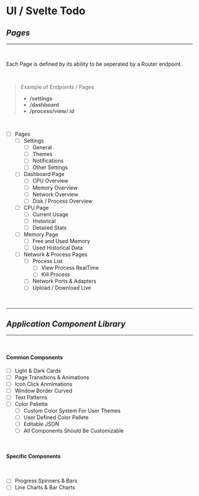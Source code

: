
# UI / Svelte Todo

## ***Pages*** 
---

<br> 

Each Page is defined by its ability to be seperated by a Router endpoint.

<br>

> Example of Endpoints / Pages
> * **/settings**
> * **/dashboard**
> * **/process/view/**:***id***

<br>

- [ ] Pages
    - [ ] Settings
        - [ ] General
        - [ ] Themes
        - [ ] Notifications
        - [ ] Other Settings
    - [ ] Dashboard Page
        - [ ] CPU Overview
        - [ ] Memory Overview
        - [ ] Network Overview 
        - [ ] Disk / Process Overview
    - [ ] CPU Page
        - [ ] Current Usage
        - [ ] Historical
        - [ ] Detailed Stats
    - [ ] Memory Page
        - [ ] Free and Used Memory
        - [ ] Used Historical Data
    - [ ] Network & Process Pages
        - [ ] Process List
            - [ ] View Process RealTime
            - [ ] Kill Process
        - [ ] Network Ports & Adapters
        - [ ] Upload / Download Live

<br>

----

##  ***Application Component Library***

-----------

<br>


#### **Common Components**


- [ ] Light & Dark Cards
- [ ] Page Transitions & Animations
- [ ] Icon Click Anmimations
- [ ] Window Border Curved
- [ ] Text Patterns
- [ ] Color Pallette 
    - [ ] Custom Color System For User Themes
    - [ ] User Defined Color Pallete
    - [ ] Editable JSON
    - [ ] All Components Should Be Customizable

<br>

#### **Specific Components**

<br>

- [ ] Progress Spinners & Bars
- [ ] Line Charts & Bar Charts